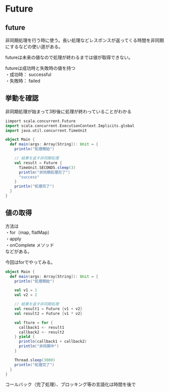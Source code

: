 # Future
## future
非同期処理を行う時に使う。長い処理などレスポンスが返ってくる時間を非同期にするなどの使い道がある。

futureは未来の値なので処理が終わるまでは値が取得できない。

futureは成功時と失敗時の値を持つ  
・成功時： successful  
・失敗時： failed

## 挙動を確認
非同期処理が始まって3秒後に処理が終わっていることがわかる
```scala
iimport scala.concurrent.Future
import scala.concurrent.ExecutionContext.Implicits.global
import java.util.concurrent.TimeUnit

object Main {
  def main(args: Array[String]): Unit = {
    println("処理開始")

    // 結果を返す非同期処理
    val result = Future {
      TimeUnit.SECONDS.sleep(3)
      println("非同期処理完了")
      "success"
    }
    println("処理完了")
  }
}
```
## 値の取得
方法は  
・for（map, flatMap）  
・apply  
・onComplete メソッド  
などがある。

今回はforでやってみる。
```scala
object Main {
  def main(args: Array[String]): Unit = {
    println("処理開始")

    val v1 = 1
    val v2 = 2

    // 結果を返す非同期処理
    val result1 = Future {v1 + v2}
    val result2 = Future {v1 * v2}

    val fture = for {
      callback1 <- result1
      callback2 <- result2
    } yield {
      println(callback1 + callback2)
      println("非同期中")
    }

    Thread.sleep(3000)
    println("処理完了")
  }
}
```





コールバック（完了処理）、ブロッキング等の言語化は時間を後で



## 
### 
```scala
```